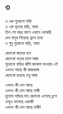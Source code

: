 # ৩

এ এক পুরোনো বাড়ি  
এ এক ভূতের বাড়ি, আহা  
তিন শো বছর আগে এখানে থেকেছি  
যেন মানুষ গিয়েছে ভুলে তাহা  
এ শুধু পুরোনো বাড়ি, আহা

জ্যোৎস্না জামের বনে  
জ্যোৎস্না খড়ের চালে আজ  
পুরোনো বাড়ির ঝাঁপি জানালা দাওয়ায় এই  
এখনও আছে কী কারুকাজ  
জ্যোৎস্না রয়েছে তবু আজ

এখনও কী যেন আছে  
এখনও কী যেন আছে বাকী  
হুতোম প্যাঁচার মত জ্যোৎস্না এসেছে চুপে  
লেবুও ফলেছে একাকী  
এখনও কী যেন আছে বাকী!


